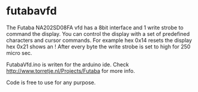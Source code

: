 # futabavfd
The Futaba NA202SD08FA vfd has a 8bit interface and 1 write strobe to command the display.
You can control the display with a set of predefined characters and cursor commands.
For example hex 0x14 resets the display hex 0x21 shows an ! 
After every byte the write strobe is set to high for 250 micro sec.

FutabaVfd.ino is writen for the arduino ide.
Check http://www.torretje.nl/Projects/Futaba for more info.

Code is free to use for any purpose.
